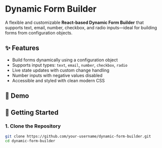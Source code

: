 # Dynamic Form Builder

A flexible and customizable **React-based Dynamic Form Builder** that supports text, email, number, checkbox, and radio inputs—ideal for building forms from configuration objects.

## ✨ Features

- Build forms dynamically using a configuration object
- Supports input types: `text`, `email`, `number`, `checkbox`, `radio`
- Live state updates with custom change handling
- Number inputs with negative values disabled
- Accessible and styled with clean modern CSS

## 🧩 Demo



## 🚀 Getting Started

### 1. Clone the Repository

```bash
git clone https://github.com/your-username/dynamic-form-builder.git
cd dynamic-form-builder
